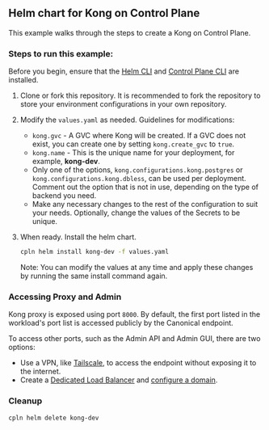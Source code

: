 ## Helm chart for Kong on Control Plane

This example walks through the steps to create a Kong on Control Plane.

### Steps to run this example:

Before you begin, ensure that the [Helm CLI](https://helm.sh/docs/intro/install/#through-package-managers) and [Control Plane CLI](https://docs.controlplane.com/reference/cli#install-npm) are installed.

1. Clone or fork this repository. It is recommended to fork the repository to store your environment configurations in your own repository.

2. Modify the `values.yaml` as needed. Guidelines for modifications:

   - `kong.gvc` - A GVC where Kong will be created. If a GVC does not exist, you can create one by setting `kong.create_gvc` to `true`.
   - `kong.name` - This is the unique name for your deployment, for example, **kong-dev**.
   - Only one of the options, `kong.configurations.kong.postgres` or `kong.configurations.kong.dbless`, can be used per deployment. Comment out the option that is not in use, depending on the type of backend you need.
   - Make any necessary changes to the rest of the configuration to suit your needs. Optionally, change the values of the Secrets to be unique.

3. When ready. Install the helm chart.

   ```bash
   cpln helm install kong-dev -f values.yaml
   ```

   Note: You can modify the values at any time and apply these changes by running the same install command again.


### Accessing Proxy and Admin

Kong proxy is exposed using port `8000`. By default, the first port listed in the workload's port list is accessed publicly by the Canonical endpoint.

To access other ports, such as the Admin API and Admin GUI, there are two options:
* Use a VPN, like [Tailscale](../tailscale), to access the endpoint without exposing it to the internet.
* Create a [Dedicated Load Balancer](https://docs.controlplane.com/reference/gvc#load-balancer) and [configure a domain](https://docs.controlplane.com/guides/configure-domain#configure).


### Cleanup

```bash
cpln helm delete kong-dev
```